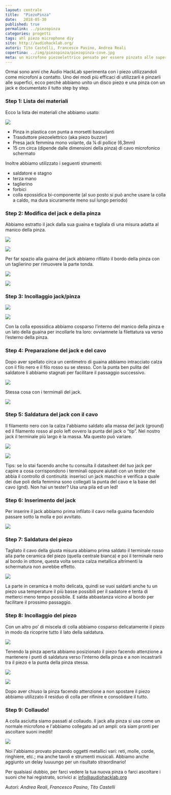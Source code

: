```yaml
---
layout: centrale
title:  "PiezoPinza"
date:   2018-05-30
published: true
permalink: ../piezopinza
categories: progetti
tags: ahl piezo microphone diy
sito: http://audiohacklab.org/
autori: Tito Castelli, Francesco Pasino, Andrea Reali
copertina: ../img/piezopinza/piezopinza-cove.jpg
meta: un microfono piezoelettrico pensato per essere pinzato alle superfici
---
```


<!-- Intro -->

Ormai sono anni che Audio HackLab sperimenta con i piezo utilizzandoli come microfoni a contatto. Uno dei modi più efficaci di utilizzarli è pinzarli alle superfici, ecco perchè abbiamo unito un disco piezo e una pinza con un jack e documentato il tutto step by step.

### Step 1: Lista dei materiali

 Ecco la lista dei materiali che abbiamo usato:

![](../../img/piezopinza/01-materiale.jpg)

- Pinza in plastica con punta a morsetti basculanti
- Trasduttore piezoelettrico (aka piezo buzzer)
- Presa jack femmina mono volante, da ¼ di pollice (6,3mm)
- 15 cm circa (dipende dalle dimensioni della pinza) di cavo microfonico schermato

Inoltre abbiamo utilizzato i seguenti strumenti:
- saldatore e stagno
- terza mano
- taglierino
- forbici
- colla epossidica bi-componente (al suo posto si può anche usare la colla a caldo, ma dura sicuramente meno sul lungo periodo)


### Step 2: Modifica del jack e della pinza

Abbiamo estratto il jack dalla sua guaina e tagliala di una misura adatta al manico della pinza.

![](../../img/piezopinza/02-jack.jpg)

![](../../img/piezopinza/03-taglio-jack.jpg)

Per far spazio alla guaina del jack abbiamo rifilato il bordo della pinza con un taglierino per rimuovere la parte tonda.

![](../../img/piezopinza/04-pinza.jpg)

![](../../img/piezopinza/05-taglio-pinza.jpg)


### Step 3: Incollaggio jack/pinza

![](../../img/piezopinza/06-incollaggio-jack.jpg)

![](../../img/piezopinza/07-incollaggio-jack-2.jpg)

Con la colla epossidica abbiamo cosparso  l’interno del manico della pinza e un lato della guaina per incollarle tra loro: ovviamnete la filettatura va verso l’esterno della pinza.

### Step 4: Preparazione del jack e del cavo

Dopo aver spellato circa un centimetro di guaina abbiamo intracciato calza con il filo nero e il filo rosso su se stesso.
Con la punta ben pulita del saldatore li abbiamo stagnati per facilitare il passaggio successivo.   

![](../../img/piezopinza/08-preparazione-cavo.jpg)

Stessa cosa con i termimali del jack.

![](../../img/piezopinza/09-preparazione-jack.jpg)


### Step 5: Saldatura del jack con il cavo

Il filamento nero con la calza l'abbiamo saldato alla massa del jack (ground) ed il filamento rosso al polo left ovvero la punta del jack o “tip”. Nel nostro jack il terminale più largo è la massa. Ma questo può variare.

![](../../img/piezopinza/10-saldatura-jack.jpg)

![](../../img/piezopinza/11-saldatura-jack-2.jpg)

Tips: se lo stai facendo anche tu consulta il datasheet del tuo jack per capire a cosa corrispondono i terminali oppure aiutati con un tester che abbia il controllo di continuità: inserisci un jack maschio e verifica a quale dei due poli della femmina sono collegati la punta del cavo e la base del cavo (gnd). Non hai un tester? Usa una pila ed un led!

### Step 6: Inserimento del jack

Per inserire il jack abbiamo prima infilato il cavo nella guaina facendolo passare sotto la molla e poi avvitato.

![](../../img/piezopinza/12-inserimento-jack.jpg)


### Step 7: Saldatura del piezo

Tagliato il cavo della giusta misura abbiamo prima saldato il terminale rosso alla parte ceramica del piezo (quella centrale bianca) e poi il terminale nero al bordo in ottone, questa volta senza calza metallica altrimenti la schermatura non avrebbe effetto.

![](../../img/piezopinza/13-saldatura-piezo.jpg)

La parte in ceramica è molto delicata, quindi se vuoi saldarti anche tu un piezo usa temperature il più basse possibili per il sadatore e tenta di metterci meno tempo possibile. E salda abbastanza vicino al bordo per facilitare il prossimo passaggio.


### Step 8: Incollaggio del piezo

Con un altro po’ di miscela di colla abbiamo cosparso delicatamente il piezo in modo da ricoprire tutto il lato della saldatura.

![](../../img/piezopinza/14-incollaggio-piezo.jpg)

Tenendo la pinza aperta abbiamo posizionato il piezo facendo attenzione a mantenere i punti di saldatura verso l’interno della pinza e a non incastrarli tra il piezo e la punta della pinza stessa.     

![](../../img/piezopinza/15-incollaggio-su-pinza.jpg)

![](../../img/piezopinza/16-pinza-piezo.jpg)

Dopo aver chiuso la pinza facendo attenzione a non spostare il piezo abbiamo utilizzato il residuo di colla per rifinire e consolidare il tutto.

### Step 9: Collaudo!

A colla asciutta siamo passati al collaudo. Il jack alla pinza si usa come un normale microfono e l'abbiamo collegato ad un ampli: ora siam pronti per ascoltare suoni inediti!

![](../../img/piezopinza/piezopinza-cover.jpg)

Noi l'abbiamo provato pinzando oggetti metallici vari: reti, molle, corde, ringhiere, etc.; ma anche tavoli e strumenti musicali. Abbiamo anche aggiunto un delay luuuungo per un risultato straordinario!   

Per qualsiasi dubbio, per farci vedere la tua nuova pinza o farci ascoltare i suoni che hai registrato, scrivici a: info@audiohacklab.org

Autori: _Andrea Reali_, _Francesco Pasino_, _Tito Castelli_


<!--more-->
